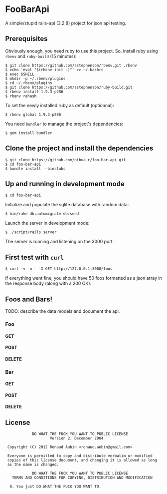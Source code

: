 # FooBarApi

A simple/stupid rails-api (3.2.8) project for json api testing.

## Prerequisites

Obviously enough, you need ruby to use this project. So, install ruby using `rbenv` and `ruby-build`
(15 minutes):

    $ git clone https://github.com/sstephenson/rbenv.git .rbenv
    $ echo 'eval "$(rbenv init -)"' >> ~/.bashrc
    $ exec $SHELL
    $ mkdir -p ~/.rbenv/plugins
    $ cd ~/.rbenv/plugins
    $ git clone https://github.com/sstephenson/ruby-build.git
    $ rbenv install 1.9.3-p286
    $ rbenv rehash

To set the newly installed ruby as default (optionnal):

    $ rbenv global 1.9.3-p286

You need `bundler` to manage the project's dependencies:

    $ gem install bundler

## Clone the project and install the dependencies

    $ git clone https://github.com/nibua-r/foo-bar-api.git
    $ cd foo-bar-api
    $ bundle install --binstubs

## Up and running in development mode

    $ cd foo-bar-api

Initialize and populate the sqlite database with random data:

    $ bin/rake db:automigrate db:seed

Launch the server in development mode:

    $ ./script/rails server

The server is running and listening on the 3000 port.

## First test with `curl`

    $ curl -v -o - -X GET http://127.0.0.1:3000/foos

If everything went fine, you should have 50 foos formatted as a json array in the response body
(along with a 200 OK).

## Foos and Bars!

TODO: describe the data models and document the api.

### Foo
#### GET
#### POST
#### DELETE

### Bar
#### GET
#### POST
#### DELETE

## License

```
            DO WHAT THE FUCK YOU WANT TO PUBLIC LICENSE
                    Version 2, December 2004

 Copyright (C) 2012 Renaud Aubin <renaud.aubin@gmail.com>

 Everyone is permitted to copy and distribute verbatim or modified
 copies of this license document, and changing it is allowed as long
 as the name is changed.

            DO WHAT THE FUCK YOU WANT TO PUBLIC LICENSE
   TERMS AND CONDITIONS FOR COPYING, DISTRIBUTION AND MODIFICATION

  0. You just DO WHAT THE FUCK YOU WANT TO.
```
